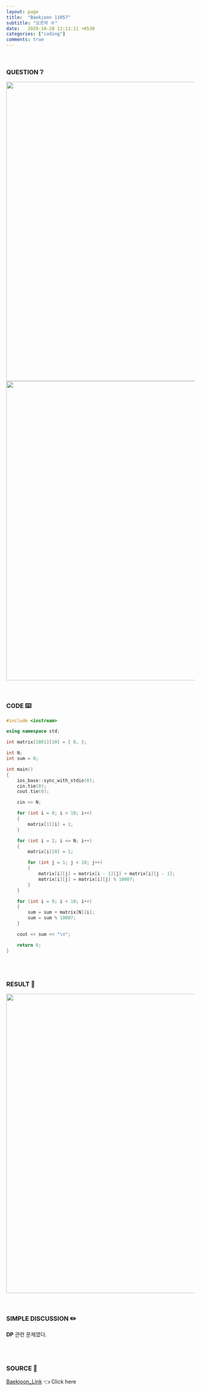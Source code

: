```yaml
---
layout: page
title:  "Baekjoon 11057"
subtitle: "오르막 수"
date:   2020-10-28 11:11:11 +0530
categories: ["coding"]
comments: true
---
```


<br>

### QUESTION ❔

<img src="{{ '/assets/baekjoon/11057.jpg' }}" style="width: 800px; height: auto; margin-left: auto; margin-right: auto; display: block;">
<img src="{{ '/assets/baekjoon/11057a.jpg' }}" style="width: 800px; height: auto; margin-left: auto; margin-right: auto; display: block;">  

<br>
<br>

### CODE ⌨️

```c++
#include <iostream>

using namespace std;

int matrix[1001][10] = { 0, };

int N;
int sum = 0;

int main()
{
	ios_base::sync_with_stdio(0);
	cin.tie(0);
	cout.tie(0);

	cin >> N;

	for (int i = 0; i < 10; i++)
	{
		matrix[1][i] = 1;
	}

	for (int i = 2; i <= N; i++)
	{
		matrix[i][0] = 1;

		for (int j = 1; j < 10; j++)
		{
			matrix[i][j] = matrix[i - 1][j] + matrix[i][j - 1];
			matrix[i][j] = matrix[i][j] % 10007;
		}
	}

	for (int i = 0; i < 10; i++)
	{
		sum = sum + matrix[N][i];
		sum = sum % 10007;
	}

	cout << sum << "\n";

	return 0;
}
```  

<br>
<br>

### RESULT 💛

<img src="{{ '/assets/baekjoon/11057r.jpg' }}" style="width: 800px; height: auto; margin-left: auto; margin-right: auto; display: block;">  

<br>
<br>

### SIMPLE DISCUSSION ✏️

**DP** 관련 문제였다.  

<br>
<br>

### SOURCE 💎

[Baekjoon_Link][link] 👈 Click here  

<br>
<br>
<br>

<script src="https://utteranc.es/client.js"
        repo="DCherish/DCherish.github.io"
        issue-term="pathname"
        theme="boxy-light"
        crossorigin="anonymous"
        async>
</script>

[link]: https://www.acmicpc.net/problem/11057